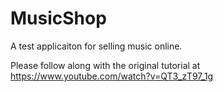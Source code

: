 # MusicShop
A test applicaiton for selling music online.

Please follow along with the original tutorial at https://www.youtube.com/watch?v=QT3_zT97_1g

